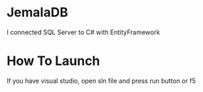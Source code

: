 # JemalaDB
I connected SQL Server to C# with EntityFramework

# How To Launch

If you have visual studio, open sln file and press run button or f5
